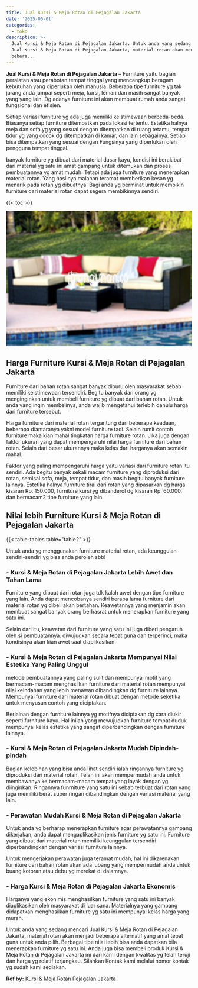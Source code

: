 ```yaml
---
title: Jual Kursi & Meja Rotan di Pejagalan Jakarta
date: '2025-06-01'
categories:
  - toko
description: >-
  Jual Kursi & Meja Rotan di Pejagalan Jakarta. Untuk anda yang sedang mencari
  Jual Kursi & Meja Rotan di Pejagalan Jakarta, material rotan akan menjadi
  bebera...
---
```


**Jual Kursi & Meja Rotan di Pejagalan Jakarta** – Furniture yaitu bagian peralatan atau perabotan tempat tinggal yang mencangkup beragam kebutuhan yang diperlukan oleh manusia. Beberapa tipe furniture yg tak jarang anda jumpai seperti meja, kursi, lemari dan masih sangat banyak yang yang lain. Dg adanya furniture ini akan membuat rumah anda sangat fungsional dan efisien.

Setiap variasi furniture yg ada juga memiliki keistimewaan berbeda-beda. Biasanya setiap furniture ditempatkan pada lokasi tertentu. Estetika halnya meja dan sofa yg yang sesuai dengan ditempatkan di ruang tetamu, tempat tidur yg yang cocok dg ditempatkan di kamar, dan lain sebagainya. Setiap bisa ditempatkan yang sesuai dengan Fungsinya yang diperlukan oleh pengguna tempat tinggal.

banyak furniture yg dibuat dari material dasar kayu, kondisi ini berakibat dari material yg satu ini amat gampang untuk ditemukan dan proses pembuatannya yg amat mudah. Tetapi ada juga furniture yang menerapkan material rotan. Yang hasilnya malahan teramat memberikan kesan yg menarik pada rotan yg dibuatnya. Bagi anda yg berminat untuk membikin furniture dari material rotan dapat segera membikinnya sendiri.

{{< toc >}}

![Jual Kursi & Meja Rotan di Pejagalan Jakarta](/images/kursi-meja-rotan-murah30.png)

## Harga Furniture Kursi & Meja Rotan di Pejagalan Jakarta

Furniture dari bahan rotan sangat banyak diburu oleh masyarakat sebab memiliki keistimewaan tersendiri. Begitu banyak dari orang yg menginginkan untuk membeli furniture yg dibuat dari bahan rotan. Untuk anda yang ingin membelinya, anda wajib mengetahui terlebih dahulu harga dari furniture tersebut.

Harga furniture dari material rotan tergantung dari beberapa keadaan, beberapa diantaranya yakni model furniture tadi. Selain rumit contoh furniture maka kian mahal tingkatan harga furniture rotan. Jika juga dengan faktor ukuran yang dapat mempengaruhi nilai harga furniture dari bahan rotan. Selain dari besar ukurannya maka kelas dari harganya akan semakin mahal.

Faktor yang paling mempengaruhi harga yaitu variasi dari furniture rotan itu sendiri. Ada begitu banyak sekali macam furniture yang diproduksi dari rotan, semisal sofa, meja, tempat tidur, dan masih begitu banyak furniture lainnya. Estetika halnya furniture tirai dari rotan yang dipasarkan dg harga kisaran Rp. 150.000, furniture kursi yg dibanderol dg kisaran Rp. 60.000, dan bermacam2 tipe furniture yang lain.

## Nilai lebih Furniture Kursi & Meja Rotan di Pejagalan Jakarta

{{< table-tables table="table2" >}}

Untuk anda yg menggunakan furniture material rotan, ada keunggulan sendiri-sendiri yg bisa anda peroleh sbb!

### \- Kursi & Meja Rotan di Pejagalan Jakarta Lebih Awet dan Tahan Lama

Furniture yang dibuat dari rotan juga tdk kalah awet dengan tipe furniture yang lain. Anda dapat mencobanya sendiri berapa lama furniture dari material rotan yg dibeli akan bertahan. Keawetannya yang menjamin akan membuat sangat banyak orang berhasrat untuk menerapkan furniture yang satu ini.

Selain dari itu, keawetan dari furniture yang satu ini juga diberi pengaruh oleh si pembuatannya. diwujudkan secara tepat guna dan terperinci, maka kondisinya akan kian awet saat diaplikasikan.

### \- Kursi & Meja Rotan di Pejagalan Jakarta Mempunyai Nilai Estetika Yang Paling Unggul

metode pembuatannya yang paling sulit dan mempunyai motif yang bermacam-macam menghasilkan furniture dari material rotan mempunyai nilai keindahan yang lebih menawan dibandingkan dg furniture lainnya. Mempunyai furniture dari material rotan dibuat dengan metode seketika untuk menyusun contoh yang diciptakan.

Berlainan dengan furniture lainnya yg motifnya diciptakan dg cara diukir seperti furniture kayu. Hal inilah yang mewujudkan furniture tempat duduk mempunyai kelas estetika yang sangat diperbandingkan dengan furniture lainnya.

### \- Kursi & Meja Rotan di Pejagalan Jakarta Mudah Dipindah-pindah

Bagian kelebihan yang bisa anda lihat sendiri ialah ringannya furniture yg diproduksi dari material rotan. Telah ini akan mempermudah anda untuk membawanya ke bermacam-macam tempat yang layak dengan yg diinginkan. Ringannya funrniture yang satu ini sebab terbuat dari rotan yang juga memiliki berat super ringan dibandingkan dengan variasi material yang lain.

### \- Perawatan Mudah Kursi & Meja Rotan di Pejagalan Jakarta

Untuk anda yg berharap menerapkan furniture agar perawatannya gampang dikerjakan, anda dapat mengaplikasikan jenis furniture yg satu ini. Furniture yang dibuat dari material rotan memiliki keunggulan tersendiri diperbandingkan dengan variasi furniture lainnya.

Untuk mengerjakan perawatan juga teramat mudah, hal ini dikarenakan furniture dari bahan rotan akan ada lubang yang mempermudah anda untuk buang kotoran atau debu yg merekat di dalamnya.

### \- Harga Kursi & Meja Rotan di Pejagalan Jakarta Ekonomis

Harganya yang ekonimis menghasilkan furniture yang satu ini banyak diaplikasikan oleh masyarakat di luar sana. Materialnya yang gampang didapatkan menghasilkan furniture yg satu ini mempunyai kelas harga yang murah.

Untuk anda yang sedang mencari Jual Kursi & Meja Rotan di Pejagalan Jakarta, material rotan akan menjadi beberapa alternatif yang amat tepat guna untuk anda pilih. Berbagai tipe nilai lebih bisa anda dapatkan bila menerapkan furniture yg satu ini. Anda juga bisa membeli produk Kursi & Meja Rotan di Pejagalan Jakarta ini dari kami dengan kwalitas yg telah teruji dan harga yg relatif terjangkau. Silahkan Kontak kami melalui nomor kontak yg sudah kami sediakan.

**Ref by:** [Kursi & Meja Rotan Pejagalan Jakarta](https://id.wikipedia.org/wiki/Kursi)
